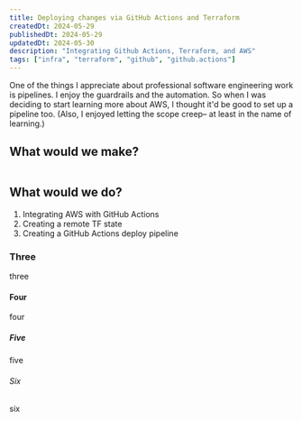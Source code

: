 ```yaml
---
title: Deploying changes via GitHub Actions and Terraform
createdDt: 2024-05-29
publishedDt: 2024-05-29
updatedDt: 2024-05-30
description: "Integrating Github Actions, Terraform, and AWS"
tags: ["infra", "terraform", "github", "github.actions"]
---
```

One of the things I appreciate about professional software engineering work is pipelines. I enjoy the guardrails and the automation. So when I was deciding to start learning more about AWS, I thought it'd be good to set up a pipeline too. (Also, I enjoyed letting the scope creep– at least in the name of learning.)

## What would we make?

```mermaid

```

## What would we do?

1. Integrating AWS with GitHub Actions
2. Creating a remote TF state
3. Creating a GitHub Actions deploy pipeline

### Three

three

#### Four

four

##### Five

five

###### Six

six